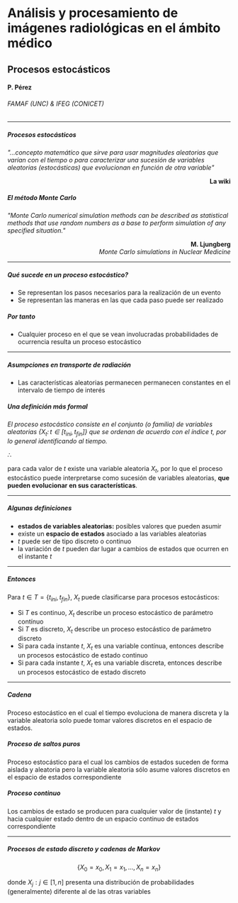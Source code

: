 # Análisis y procesamiento de imágenes radiológicas en el ámbito médico

## Procesos estocásticos

#### P. Pérez

###### FAMAF (UNC) & IFEG (CONICET)

---

##### Procesos estocásticos

*"...concepto matemático que sirve para usar magnitudes aleatorias que varían con el tiempo o para caracterizar una sucesión de variables aleatorias (estocásticas) que evolucionan en función de otra variable"*

**<div style="text-align: right">La wiki</div>**


##### El método Monte Carlo

*"Monte Carlo numerical simulation methods can be described as statistical methods that use random numbers as a base to perform simulation of any specified situation."*

<div style="text-align: right"><b>M. Ljungberg</b><br><i>Monte Carlo simulations in Nuclear Medicine</i></div>

---

##### Qué sucede en un proceso estocástico?

* Se representan los pasos necesarios para la realización de un evento
* Se representan las maneras en las que cada paso puede ser realizado

##### Por tanto

* Cualquier proceso en el que se vean involucradas probabilidades de ocurrencia resulta un proceso estocástico

---

##### Asumpciones en transporte de radiación

* Las características aleatorias permanecen permanecen constantes en el intervalo de tiempo de interés

##### Una definición más formal

*El proceso estocástico consiste en el conjunto (o familia) de variables
aleatorias $\{X_{t}: \, t \in [t_{ini}, t_{fin}]\}$ que se ordenan de acuerdo con el índice $t$, por lo general identificando al tiempo.*

$\therefore$

para cada valor de $t$ existe una variable aleatoria $X_t$, por lo que el proceso estocástico puede interpretarse como sucesión de variables aleatorias, **que pueden evolucionar en sus características**.

---

##### Algunas definiciones

* **estados de variables aleatorias:** posibles valores que pueden asumir
* existe un **espacio de estados** asociado a las variables aleatorias
* $t$ puede ser de tipo discreto o continuo
* la variación de $t$ pueden dar lugar a cambios de estados que ocurren en el instante $t$

---

##### Entonces

Para $t \in T = \{t_{ini}, t_{fin}\}$, $X_t$ puede clasificarse para procesos estocásticos:

* Si $T$ es continuo, $X_t$ describe un proceso estocástico de parámetro contínuo
* Si $T$ es discreto, $X_t$ describe un proceso estocástico de parámetro discreto
* Si para cada instante $t$, $X_t$ es una variable contínua, entonces describe un procesos estocástico de estado continuo
* Si para cada instante $t$, $X_t$ es una variable discreta, entonces describe un procesos estocástico de estado discreto

---

##### Cadena

Proceso estocástico en el cual el tiempo evoluciona de manera discreta y la variable aleatoria solo puede tomar valores discretos en el espacio de estados.

##### Proceso de saltos puros

Proceso estocástico para el cual los cambios de estados suceden de forma aislada y aleatoria pero la variable aleatoria sólo asume valores discretos en el espacio de estados correspondiente

##### Proceso continuo

Los cambios de estado se producen para cualquier valor de (instante) $t$ y hacia cualquier estado dentro de un espacio continuo de estados correspondiente

---

##### Procesos de estado discreto y cadenas de Markov

$$\{ X_{0} = x_{0}, X_{1} = x_{1}, ... , X_{n} = x_{n} \}$$

donde $X_j: j \in [1,n]$ presenta una distribución de probabilidades (generalmente) diferente al de las otras variables

